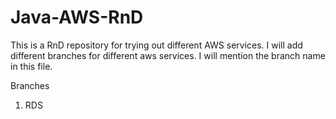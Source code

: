 # Java-AWS-RnD

This is a RnD repository for trying out different AWS services. I will add different branches for different aws services. I will mention the branch name in this file.

Branches

1. RDS
